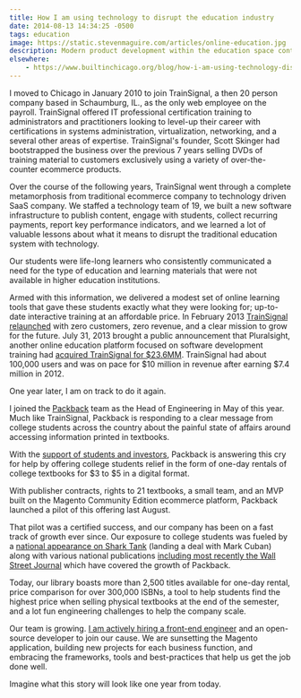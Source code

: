 ```yaml
---
title: How I am using technology to disrupt the education industry
date: 2014-08-13 14:34:25 -0500
tags: education
image: https://static.stevenmaguire.com/articles/online-education.jpg
description: Modern product development within the education space continues to be a good bet.
elsewhere:
    - https://www.builtinchicago.org/blog/how-i-am-using-technology-disrupt-education-industry
---
```


I moved to Chicago in January 2010 to join TrainSignal, a then 20 person company based in Schaumburg, IL., as the only web employee on the payroll. TrainSignal offered IT professional certification training to administrators and practitioners looking to level-up their career with certifications in systems administration, virtualization, networking, and a several other areas of expertise. TrainSignal's founder, Scott Skinger had bootstrapped the business over the previous 7 years selling DVDs of training material to customers exclusively using a variety of over-the-counter ecommerce products.

Over the course of the following years, TrainSignal went through a complete metamorphosis from traditional ecommerce company to technology driven SaaS company. We staffed a technology team of 19, we built a new software infrastructure to publish content, engage with students, collect recurring payments, report key performance indicators, and we learned a lot of valuable lessons about what it means to disrupt the traditional education system with technology.

Our students were life-long learners who consistently communicated a need for the type of education and learning materials that were not available in higher education institutions.

Armed with this information, we delivered a modest set of online learning tools that gave these students exactly what they were looking for; up-to-date interactive training at an affordable price. In February 2013 [TrainSignal relaunched](http://finance.yahoo.com/news/trainsignal-launches-unlimited-demand-training-150000410.html) with zero customers, zero revenue, and a clear mission to grow for the future. July 31, 2013 brought a public announcement that Pluralsight, another online education platform focused on software development training had [acquired TrainSignal for $23.6MM](http://www.builtinchicago.org/blog/it-educator-trainsignal-acquired-pluralsight-eight-figure-deal). TrainSignal had about 100,000 users and was on pace for $10 million in revenue after earning $7.4 million in 2012.

One year later, I am on track to do it again.

I joined the [Packback](http://www.packbackbooks.com/) team as the Head of Engineering in May of this year. Much like TrainSignal, Packback is responding to a clear message from college students across the country about the painful state of affairs around accessing information printed in textbooks.

With the [support of students and investors](http://www.builtinchicago.org/blog/etextbook-platform-packback-closes-1m-round-local-angels-and-mark-cuban), Packback is answering this cry for help by offering college students relief in the form of one-day rentals of college textbooks for $3 to $5 in a digital format.

With publisher contracts, rights to 21 textbooks, a small team, and an MVP built on the Magento Community Edition ecommerce platform, Packback launched a pilot of this offering last August.

That pilot was a certified success, and our company has been on a fast track of growth ever since. Our exposure to college students was fueled by a [national appearance on Shark Tank](http://www.usatoday.com/story/tech/personal/2014/03/21/packback-textbook-startup-goes-on-shark-tank/6685545/) (landing a deal with Mark Cuban) along with various national publications [including most recently the Wall Street Journal](http://blogs.wsj.com/venturecapital/2014/08/12/after-shark-tank-packback-seeded-for-pay-per-view-e-textbook-rentals/) which have covered the growth of Packback.

Today, our library boasts more than 2,500 titles available for one-day rental, price comparison for over 300,000 ISBNs, a tool to help students find the highest price when selling physical textbooks at the end of the semester, and a lot fun engineering challenges to help the company scale.

Our team is growing. [I am actively hiring a front-end engineer](http://www.builtinchicago.org/job/front-end-engineer-9) and an open-source developer to join our cause. We are sunsetting the Magento application, building new projects for each business function, and embracing the frameworks, tools and best-practices that help us get the job done well.

Imagine what this story will look like one year from today.
